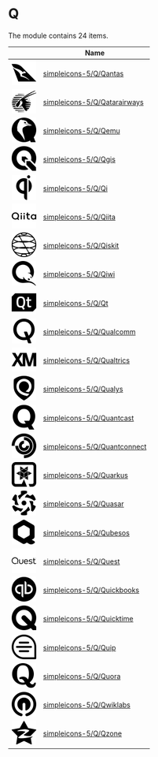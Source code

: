 # Q

The module contains 24 items.



| |Name|
|:---:|---|
| ![illustration of simpleicons-5/Q/Qantas](../../simpleicons-5/Q/Qantas.png) | [simpleicons-5/Q/Qantas](../../simpleicons-5/Q/Qantas.md) |
| ![illustration of simpleicons-5/Q/Qatarairways](../../simpleicons-5/Q/Qatarairways.png) | [simpleicons-5/Q/Qatarairways](../../simpleicons-5/Q/Qatarairways.md) |
| ![illustration of simpleicons-5/Q/Qemu](../../simpleicons-5/Q/Qemu.png) | [simpleicons-5/Q/Qemu](../../simpleicons-5/Q/Qemu.md) |
| ![illustration of simpleicons-5/Q/Qgis](../../simpleicons-5/Q/Qgis.png) | [simpleicons-5/Q/Qgis](../../simpleicons-5/Q/Qgis.md) |
| ![illustration of simpleicons-5/Q/Qi](../../simpleicons-5/Q/Qi.png) | [simpleicons-5/Q/Qi](../../simpleicons-5/Q/Qi.md) |
| ![illustration of simpleicons-5/Q/Qiita](../../simpleicons-5/Q/Qiita.png) | [simpleicons-5/Q/Qiita](../../simpleicons-5/Q/Qiita.md) |
| ![illustration of simpleicons-5/Q/Qiskit](../../simpleicons-5/Q/Qiskit.png) | [simpleicons-5/Q/Qiskit](../../simpleicons-5/Q/Qiskit.md) |
| ![illustration of simpleicons-5/Q/Qiwi](../../simpleicons-5/Q/Qiwi.png) | [simpleicons-5/Q/Qiwi](../../simpleicons-5/Q/Qiwi.md) |
| ![illustration of simpleicons-5/Q/Qt](../../simpleicons-5/Q/Qt.png) | [simpleicons-5/Q/Qt](../../simpleicons-5/Q/Qt.md) |
| ![illustration of simpleicons-5/Q/Qualcomm](../../simpleicons-5/Q/Qualcomm.png) | [simpleicons-5/Q/Qualcomm](../../simpleicons-5/Q/Qualcomm.md) |
| ![illustration of simpleicons-5/Q/Qualtrics](../../simpleicons-5/Q/Qualtrics.png) | [simpleicons-5/Q/Qualtrics](../../simpleicons-5/Q/Qualtrics.md) |
| ![illustration of simpleicons-5/Q/Qualys](../../simpleicons-5/Q/Qualys.png) | [simpleicons-5/Q/Qualys](../../simpleicons-5/Q/Qualys.md) |
| ![illustration of simpleicons-5/Q/Quantcast](../../simpleicons-5/Q/Quantcast.png) | [simpleicons-5/Q/Quantcast](../../simpleicons-5/Q/Quantcast.md) |
| ![illustration of simpleicons-5/Q/Quantconnect](../../simpleicons-5/Q/Quantconnect.png) | [simpleicons-5/Q/Quantconnect](../../simpleicons-5/Q/Quantconnect.md) |
| ![illustration of simpleicons-5/Q/Quarkus](../../simpleicons-5/Q/Quarkus.png) | [simpleicons-5/Q/Quarkus](../../simpleicons-5/Q/Quarkus.md) |
| ![illustration of simpleicons-5/Q/Quasar](../../simpleicons-5/Q/Quasar.png) | [simpleicons-5/Q/Quasar](../../simpleicons-5/Q/Quasar.md) |
| ![illustration of simpleicons-5/Q/Qubesos](../../simpleicons-5/Q/Qubesos.png) | [simpleicons-5/Q/Qubesos](../../simpleicons-5/Q/Qubesos.md) |
| ![illustration of simpleicons-5/Q/Quest](../../simpleicons-5/Q/Quest.png) | [simpleicons-5/Q/Quest](../../simpleicons-5/Q/Quest.md) |
| ![illustration of simpleicons-5/Q/Quickbooks](../../simpleicons-5/Q/Quickbooks.png) | [simpleicons-5/Q/Quickbooks](../../simpleicons-5/Q/Quickbooks.md) |
| ![illustration of simpleicons-5/Q/Quicktime](../../simpleicons-5/Q/Quicktime.png) | [simpleicons-5/Q/Quicktime](../../simpleicons-5/Q/Quicktime.md) |
| ![illustration of simpleicons-5/Q/Quip](../../simpleicons-5/Q/Quip.png) | [simpleicons-5/Q/Quip](../../simpleicons-5/Q/Quip.md) |
| ![illustration of simpleicons-5/Q/Quora](../../simpleicons-5/Q/Quora.png) | [simpleicons-5/Q/Quora](../../simpleicons-5/Q/Quora.md) |
| ![illustration of simpleicons-5/Q/Qwiklabs](../../simpleicons-5/Q/Qwiklabs.png) | [simpleicons-5/Q/Qwiklabs](../../simpleicons-5/Q/Qwiklabs.md) |
| ![illustration of simpleicons-5/Q/Qzone](../../simpleicons-5/Q/Qzone.png) | [simpleicons-5/Q/Qzone](../../simpleicons-5/Q/Qzone.md) |



